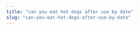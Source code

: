 ```yaml
---
title: "can you eat hot dogs after use by date"
slug: "can-you-eat-hot-dogs-after-use-by-date"
---
```


